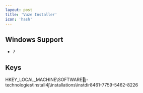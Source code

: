 ```yaml
---
layout: post
title: 'Vuze Installer'
icon: 'hash'
---
```


## Windows Support

- 7



## Keys

HKEY_LOCAL_MACHINE\SOFTWAREj-technologies\install4j\installations\instdir8461-7759-5462-8226

